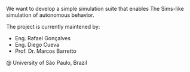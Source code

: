 We want to develop a simple simulation suite that enables The Sims-like simulation of autonomous behavior.

The project is currently maintened by:

  * Eng. Rafael Gonçalves
  * Eng. Diego Cueva
  * Prof. Dr. Marcos Barretto

@ University of São Paulo, Brazil